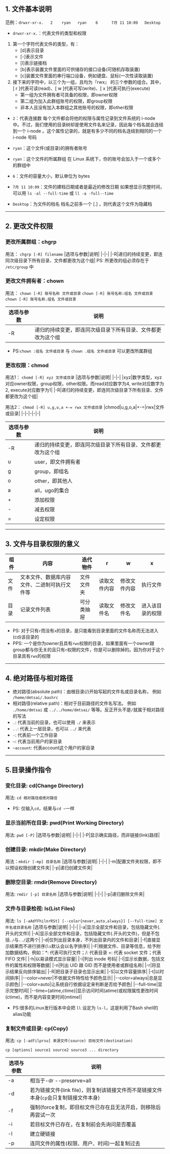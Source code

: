 ## 1. 文件基本说明
范例：`drwxr-xr-x.   2    ryan   ryan    6      7月 11 10:09   Desktop`

* `drwxr-xr-x.`：代表文件的类型和权限
1. 第一个字符代表文件的类型，有：
	* [d]表示目录
	* [-]表示文件
	* [l]表示链接档
	* [b]表示装置文件里面的可供储存的接口设备(可随机存取装置)
	* [c]装置文件里面的串行端口设备，例如键盘、鼠标(一次性读取装置)
2. 接下来的字符中，以三个为一组，且均为『rwx』 的三个参数的组合。其中，[ r ]代表可读(read)、[ w ]代表可写(write)、[ x ]代表可执行(execute)
	* 第一组为文件拥有者可具备的权限，即owner权限
	* 第二组为加入此群组账号的权限，即group权限
	* 非本人且没有加入本群组之其他账号的权限，即other权限

* `2`：代表连接数
每个文件都会将他的权限与属性记录到文件系统的 i-node 中。不过，我们使用的目录树却是使用文件名来记录，因此每个档名就会连结到一个 i-node 。这个属性记录的，就是有多少不同的档名连结到相同的一个 i-node 号码

* `ryan`：这个文件(或目录)的拥有者账号
* `ryan`：这个文件的所属群组
在 Linux 系统下，你的账号会加入于一个或多个的群组中
* `6`：文件的容量大小，默认单位为 bytes
* `7月 11 10:09`：文件的建档日期或者是最近的修改日期
如果想显示完整时间，可以用 `ls -al --full-time` 或 `ll -a -full--time`
* `Desktop`：为文件的档名
档名之前多一个 [.] ，则代表这个文件为隐藏档

---
## 2. 更改文件权限
### 更改所属群组：chgrp
用法：
`chgrp [-R] filename`
|选项与参数|说明|
|-|-|
|-R|递归的持续变更，即连同次级目录下所有目录、文件都更改为这个组|
PS: 所更改的组必须存在于
 `/etc/group` 中

### 更改文件拥有者：chown
用法：
`chown [-R] 账号名称 文件或目录`
`chown [-R] 账号名称:组名 文件或目录`
`chown [-R] 账号名称.组名 文件或目录`

|选项与参数|说明|
|-|-|
|-R|递归的持续变更，即连同次级目录下所有目录、文件都更改为这个组|
* PS:`chown :组名 文件或目录` 与 `chown .组名 文件或目录` 可以更改所属群组

### 更改权限：chmod
用法1：
`chomd [-R] xyz 文件或目录`
|选项与参数|说明|
|-|-|
|xyz|数字类型，xyz对应owner权限，group权限，other权限。而read对应数字为4, write对应数字为2, execute对应数字为1|
|-R|递归的持续变更，即连同次级目录下所有目录、文件都更改为这个组|

用法2：
`chmod [-R] u,g,o,a +-= rwx 文件或目录`
|chmod|u,g,o,a|+-=|rwx|文件或目录|
|-|-|-|-|-|

|选项与参数|说明|
|-|-|
|-R|递归的持续变更，即连同次级目录下所有目录、文件都更改为这个组|
|u|user，即文件拥有者|
|g|group，即组名|
|o|other，即其他人|
|a|all，ugo的集合|
|+|添加权限|
|-|减去权限|
|=|设定权限|

---
## 3. 文件与目录权限的意义
|组件|内容|迭代物件|r|w|x|
|-|-|-|-|-|-|
|文件|文本文件、数据库内容文件、二进制可执行文件等|文件文件夹|读取文件内容|修改文件内容|执行文件|
|目录|记录文件列表|可分类抽屉|读取文件名|修改文件名|进入该目录的权限|
* PS: 对于只有`r`而没有`x`的目录，是只能看到目录里面的文件名称而无法进入(cd)该目录的
* PPS: 一个是你为owner且具有`rwx`权限的目录，如果里面有一个owner跟group都与你无关的且只有`r`权限的文件，你是可以删除掉的。因为你对于这个目录具有`rwx`的权限

---
## 4. 绝对路径与相对路径
* 绝对路径(absolute path)：由根目录(/)开始写起的文件名或目录名称， 例如 `/home/dmtsai/.bashrc`
* 相对路径(relative path)：相对于目前路径的文件名写法。 例如 `./home/dmtsai` 或 `../../home/dmtsai/` 等等。反正开头不是`/`就属于相对路径的写法
* `.`: 代表当前的目录，也可以使用 `./` 来表示
* `..`: 代表上一层目录，也可以 `../` 来代表
* `-`: 代表前一个工作目录
* `~`: 代表当前用户的家目录
* `~account`: 代表account这个用户的家目录

---
## 5.目录操作指令
### 变化目录: cd(Change Directory)
用法: `cd 相对路径或绝对路径`
* PS: 仅输入`cd`，结果与`cd ~`一样

### 显示当前所在目录: pwd(Print Working Directory)
用法: `pwd [-P]`
|选项与参数|说明|
|-|-|
|-P|显示确实路径，而非链接(link)路径|

### 创建目录: mkdir(Make Directory)
用法：`mkdir [-mp] 目录名称`
|选项与参数|说明|
|-|-|
|-m|配置文件夹权限，即不以预设权限创建文件夹|
|-p|递归创建文件夹|

### 删除空目录: rmdir(Remove Directory)
用法: `rmdir [-p] 目录名称`
|选项与参数|说明|
|-|-|
|-p|递归删除文件夹|

### 文件与目录检视: ls(List Files)
用法: `ls [-aAdfFhilnrRSt] [--color{never,auto,always}] [--full-time] 文件名或目录名称`
|选项与参数|说明|
|-|-|
|-a|显示全部文件和目录，包括隐藏文件(.开头的文件)|
|-A|显示全部文件和目录，包括隐藏文件(.开头的文件)，但是不包括`./`与`../`这两个|
|-d|仅列出目录本身，不列出目录内的文件和目录|
|-f|直接显示结果而不进行排序(`ls`默认会以名字排序)|
|-F|根据文件、目录等信息，给予附加数据结构，例如：*: 代表可执行文件；/: 代表目录 =: 代表 socket 文件；代表 FIFO 文件|
|-h|以易读模式显示容量|
|-i|列出 inode 号码|
|-l|显示长数据，包括文件的属性和权限等数据|
|-n|列出 UID 跟 GID 而不是使用者或群组名称|
|-r|将显示结果反向排序输出|
|-R|把目录子目录也显示出来|
|-S|以文件容量排序|
|-t|以时间排序|
|-\-color=never|不依据文件特性给予颜色显示|
|-\-color=always|总是显示颜色|
|-\-color=auto|让系统自行依据设定来判断是否给予颜色|
|-\-full-time|显示完整时间|
|-\-time={atime,ctime}|显示访问时间(atime)或权限属性更改时间(ctime)，而不是内容变更时间(mtime)|
* PS:很多的Linux发行版本中会把 `ll` 设定为 `ls-l`，这是利用了Bash shell的alias功能

### 复制文件或目录: cp(Copy)
用法: 
`cp [-adfilprsu] 来源文件(source) 目标文件(destination)`

`cp [options] source1 source2 source3 ... directory`

|选项与参数|说明|
|-|-|
|-a|相当于-dr --preserve=all|
|-d|若为链接文件(link file)，则复制该链接文件而不是链接文件本身(`cp`会只复制链接文件本身)|
|-f|强制(force复制，即目标文件已存在且无法开启，则移除后再尝试一次|
|-i|若目标文件已存在，在复制前会先询问是否覆盖|
|-l|建立硬链接|
|-p|连同文件的属性(权限、用户、时间)一起复制过去|